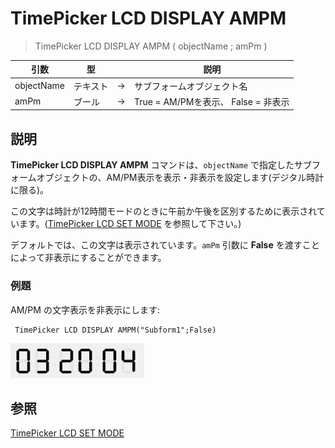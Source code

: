 # TimePicker LCD DISPLAY AMPM

> TimePicker LCD DISPLAY AMPM ( objectName ; amPm )

| 引数 | 型 |     | 説明 |
| --- | --- | --- | --- |
| objectName | テキスト | → | サブフォームオブジェクト名 |
| amPm | ブール | → | True = AM/PMを表示、 False = 非表示 |

## 説明

**TimePicker LCD DISPLAY AMPM** コマンドは、`objectName` で指定したサブフォームオブジェクトの、AM/PM表示を表示・非表示を設定します(デジタル時計に限る)。

この文字は時計が12時間モードのときに午前か午後を区別するために表示されています。([TimePicker LCD SET MODE](TimePicker%20LCD%20SET%20MODE.ja.md) を参照して下さい。)

デフォルトでは、この文字は表示されています。`amPm` 引数に **False** を渡すことによって非表示にすることができます。

### 例題

AM/PM の文字表示を非表示にします:

```4d
 TimePicker LCD DISPLAY AMPM("Subform1";False)
```

![](../images/pict1239891.fr.png)

## 参照

[TimePicker LCD SET MODE](TimePicker%20LCD%20SET%20MODE.ja.md)
